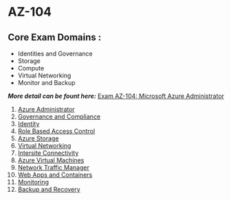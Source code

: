 # AZ-104

## Core Exam Domains :
- Identities and Governance
- Storage
- Compute
- Virtual Networking
- Monitor and Backup

___More detail can be fount here:___  [Exam AZ-104: Microsoft Azure Administrator](https://docs.microsoft.com/en-us/learn/certifications/exams/az-104)

1. [Azure Administrator](azure_admin.md)
2. [Governance and Compliance](governance_and_compliance.md)
3. [Identity](identity.md)
4. [Role Based Access Control](role_based_access_control.md)
5. [Azure Storage](azure_storage.md)
6. [Virtual Networking](virtual_networking.md)
7. [Intersite Connectivity](intersite_connectivity.md)
8. [Azure Virtual Machines](azure_virtual_machines.md)
9. [Network Traffic Manager](network_traffic_manager.md)
10. [Web Apps and Containers](web_apps_and_containers.md)
11. [Monitoring](moniotoring.md)
12. [Backup and Recovery](backup_and_recovery.md)